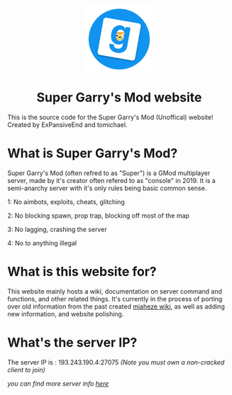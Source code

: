 <img 
    style="display: block; 
           margin-left: auto;
           margin-right: auto;
           width: 30%;"
    src="Images/SuperServerLogo.png" 
    alt="Our logo">
</img>

<h1 style="text-align: center;">Super Garry's Mod website </h1>

This is the source code for the Super Garry's Mod (Unoffical) website! Created by ExPansiveEnd and tomichael.

# What is Super Garry's Mod?
Super Garry's Mod (often refred to as "Super") is a GMod multiplayer server, made by it's creator often refered to as "console" in 2019. It is a semi-anarchy server with it's only rules being basic common sense.


1: No aimbots, exploits, cheats, glitching

2: No blocking spawn, prop trap, blocking off most of the map

3: No lagging, crashing the server

4: No to anything illegal

# What is this website for?
This website mainly hosts a wiki, documentation on server command and functions, and other related things. It's currently in the process of porting over old information from the past created [miaheze wiki](https://supergarrysmodserver.miraheze.org/wiki/Super_Garrys_Mod_Server_Wiki), as well as adding new information, and website polishing.

# What's the server IP?

The server IP is : 193.243.190.4:27075 <em> (Note you must own a non-cracked client to join) <em>

you can find more server info [here](https://whatthe.site/splash)

